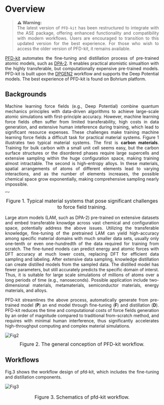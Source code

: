 # Overview
<style>
  p {
    text-align: justify;
  }
</style>
> **⚠️ Warning:**  
> The latest version of `PFD-kit` has been restructured to integrate with the ASE package, offering enhanced functionality and compatibility with modern workflows. Users are encouraged to transition to this updated version for the best experience. For those who wish to access the older version of PFD-kit, it remains available.

[PFD-kit](https://github.com/ruoyuwang1995nya/dp-distill) automates the fine-tuning and distillation process of pre-trained atomic models, such as [DPA-2](https://github.com/deepmodeling/deepmd-kit.git). It enables practical atomistic simualtion with the highly transferable, but computationally expensive pre-trained models. PFD-kit is built upon the  [DPGEN2](https://github.com/deepmodeling/dpgen2) workflow and supports the Deep Potential models. The best experience of PFD-kit is found on Bohrium platform.

## Backgrounds
Machine learning force fields (e.g., Deep Potential) combine quantum mechanics principles with data-driven algorithms to achieve large-scale atomic simulations with first-principle accuracy. However, machine learning force fields often suffer from limited transferability, high costs in data generation, and extensive human inteference during training, which lead to significant resource expenses. These challenges make training machine learning force fields a difficult task for practical material systems. Figure 1 illustrates two typical material systems. The first is **carbon materials**. Training for bulk carbon with a small unit cell seems easy, but the carbon surface structures or the disordered phases require large supercells and extensive sampling within the huge configuration space, making training almost intractable. The second is high-entropy alloys. In these materials, spatial arrangements of atoms of different elements lead to varying interactions, and as the number of elements increases, the possible chemical space grow exponentially, making comprehensive sampling nearly impossible.

<div>
    <img src="../_static/mat_sys.png" alt="Fig1" style="zoom: 35%;">
    <p style='font-size:1.0rem; font-weight:none;text-align: center'>Figure 1. Typical material systems that pose significant challenges to force field training.</p>
</div>

Large atom models (LAM, such as DPA-2) pre-trained on extensive datasets and embed transferable knowdge across vast chemical and configuration space, potentially address the above issues. Utilizing the transferable knowledge, fine-tuning of the pretrained LAM can yield high-accuracy among specific material domains with much smaller data sets, usually only one-tenth or even one-hundredth of the data required for training from scratch. The fine-tuned models can predict energy and atomic forces with DFT accuracy at much lower costs, replacing DFT for efficient data sampling and labeling. After extensive data sampling, knowledge distillation can create distilled models from the sampled data. The distilled model has fewer parameters, but still accurately predicts the specific domain of interst. Thus, it is suitable for large scale simulations of millions of atoms over a long periods of time (e.g., nanoseconds). Possible application include two-dimensional materials, metamaterials, semiconductor materials, energy materials, and alloys.

PFD-kit streamlines the above process, automatically generate from pre-trained model (**P**) an end model through fine-tuning (**F**) and distillation (**D**). PFD-kit reduces the time and computational costs of force fields generation by an order of magnitude compared to traditional from-scratch method, and requires with minimal human interference, thus significantly accelerates high-throughput computing and complex material simulations.

<div>
    <img src="../_static/workflow.png" alt="Fig2" style="zoom: 100%;">
    <p style='font-size:1.0rem; font-weight:none;text-align: center; margin-top: 10px;'>Figure 2. The general conception of PFD-kit workflow.</p>
</div>

## Workflows 
Fig.3 shows the workflow design of pfd-kit, which includes the fine-tuning and distillation components.
<div>
    <img src="../_static/pfd-kit-workflow.png" alt="Fig3" style="zoom: 100%;">
    <p style='font-size:1.0rem; font-weight:none;text-align: center'>Figure 3. Schematics of pfd-kit workflow.</p>
</div>

